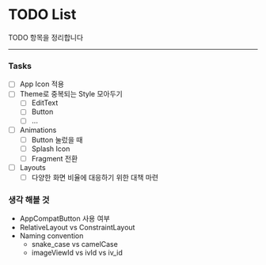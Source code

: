 # TODO List

TODO 항목을 정리합니다

---

### Tasks

- [ ] App Icon 적용
- [ ] Theme로 중복되는 Style 모아두기
    - [ ] EditText
    - [ ] Button
    - [ ] ...
- [ ] Animations
    - [ ] Button 눌렀을 때
    - [ ] Splash Icon
    - [ ] Fragment 전환
- [ ] Layouts
  - [ ] 다양한 화면 비율에 대응하기 위한 대책 마련

### 생각 해볼 것

- AppCompatButton 사용 여부
- RelativeLayout vs ConstraintLayout
- Naming convention
  - snake_case vs camelCase
  - imageViewId vs ivId vs iv_id